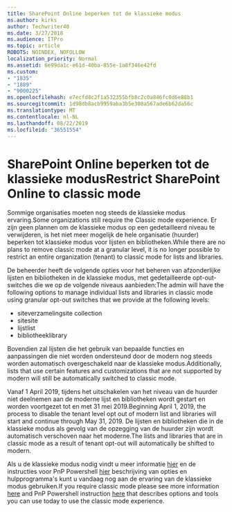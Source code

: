 ```yaml
---
title: SharePoint Online beperken tot de klassieke modus
ms.author: kirks
author: Techwriter40
ms.date: 3/27/2018
ms.audience: ITPro
ms.topic: article
ROBOTS: NOINDEX, NOFOLLOW
localization_priority: Normal
ms.assetid: 6e99da1c-e61d-40ba-855e-1a8f346e42fd
ms.custom:
- "1835"
- "1889"
- "9000225"
ms.openlocfilehash: e7ecfd8c2f1a532355bfb8c2c0a846fc0d6e88b1
ms.sourcegitcommit: 1d98db8acb9959aba3b5e308a567ade6b62da56c
ms.translationtype: MT
ms.contentlocale: nl-NL
ms.lasthandoff: 08/22/2019
ms.locfileid: "36551554"
---
```

# <a name="restrict-sharepoint-online-to-classic-mode"></a><span data-ttu-id="c3fdf-102">SharePoint Online beperken tot de klassieke modus</span><span class="sxs-lookup"><span data-stu-id="c3fdf-102">Restrict SharePoint Online to classic mode</span></span>

<span data-ttu-id="c3fdf-103">Sommige organisaties moeten nog steeds de klassieke modus ervaring.</span><span class="sxs-lookup"><span data-stu-id="c3fdf-103">Some organizations still require the Classic mode experience.</span></span> <span data-ttu-id="c3fdf-104">Er zijn geen plannen om de klassieke modus op een gedetailleerd niveau te verwijderen, is het niet meer mogelijk de hele organisatie (huurder) beperken tot klassieke modus voor lijsten en bibliotheken.</span><span class="sxs-lookup"><span data-stu-id="c3fdf-104">While there are no plans to remove classic mode at a granular level, it is no longer possible to restrict an entire organization (tenant) to classic mode for lists and libraries.</span></span>

<span data-ttu-id="c3fdf-105">De beheerder heeft de volgende opties voor het beheren van afzonderlijke lijsten en bibliotheken in de klassieke modus, met gedetailleerde opt-out-switches die we op de volgende niveaus aanbieden:</span><span class="sxs-lookup"><span data-stu-id="c3fdf-105">The admin will have the following options to manage individual lists and libraries in classic mode using granular opt-out switches that we provide at the following levels:</span></span>

- <span data-ttu-id="c3fdf-106">siteverzameling</span><span class="sxs-lookup"><span data-stu-id="c3fdf-106">site collection</span></span>
- <span data-ttu-id="c3fdf-107">site</span><span class="sxs-lookup"><span data-stu-id="c3fdf-107">site</span></span>
- <span data-ttu-id="c3fdf-108">lijst</span><span class="sxs-lookup"><span data-stu-id="c3fdf-108">list</span></span>
- <span data-ttu-id="c3fdf-109">bibliotheek</span><span class="sxs-lookup"><span data-stu-id="c3fdf-109">library</span></span>

<span data-ttu-id="c3fdf-110">Bovendien zal lijsten die het gebruik van bepaalde functies en aanpassingen die niet worden ondersteund door de modern nog steeds worden automatisch overgeschakeld naar de klassieke modus.</span><span class="sxs-lookup"><span data-stu-id="c3fdf-110">Additionally, lists that use certain features and customizations that are not supported by modern will still be automatically switched to classic mode.</span></span>

<span data-ttu-id="c3fdf-111">Vanaf 1 April 2019, tijdens het uitschakelen van het niveau van de huurder niet deelnemen aan de moderne lijst en bibliotheken wordt gestart en worden voortgezet tot en met 31 mei 2019.</span><span class="sxs-lookup"><span data-stu-id="c3fdf-111">Beginning April 1, 2019, the process to disable the tenant level opt out of modern list and libraries will start and continue through May 31, 2019.</span></span>  <span data-ttu-id="c3fdf-112">De lijsten en bibliotheken die in de klassieke modus als gevolg van de opzegging van de huurder zijn wordt automatisch verschoven naar het moderne.</span><span class="sxs-lookup"><span data-stu-id="c3fdf-112">The lists and libraries that are in classic mode as a result of tenant opt-out will automatically be shifted to modern.</span></span>

<span data-ttu-id="c3fdf-113">Als u de klassieke modus nodig vindt u meer informatie [hier](https://techcommunity.microsoft.com/t5/Microsoft-SharePoint-Blog/Delivering-SharePoint-modern-experiences/ba-p/315023) en de instructies voor PnP Powershell [hier](https://docs.microsoft.com/sharepoint/dev/transform/modernize-userinterface-lists-and-libraries-optout) beschrijving van opties en hulpprogramma's kunt u vandaag nog aan de ervaring van de klassieke modus gebruiken.</span><span class="sxs-lookup"><span data-stu-id="c3fdf-113">If you require classic mode please see more information [here](https://techcommunity.microsoft.com/t5/Microsoft-SharePoint-Blog/Delivering-SharePoint-modern-experiences/ba-p/315023) and PnP Powershell instruction [here](https://docs.microsoft.com/sharepoint/dev/transform/modernize-userinterface-lists-and-libraries-optout) that describes options and tools you can use today to use the classic mode experience.</span></span>
